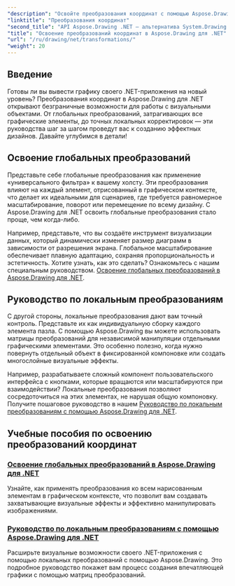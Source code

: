 ```yaml
---
"description": "Освойте преобразования координат с помощью Aspose.Drawing для .NET. Узнайте, как реализовать глобальные и локальные преобразования для достижения визуального совершенства."
"linktitle": "Преобразования координат"
"second_title": "API Aspose.Drawing .NET — альтернатива System.Drawing.Common"
"title": "Освоение преобразований координат в Aspose.Drawing для .NET"
"url": "/ru/drawing/net/transformations/"
"weight": 20
---
```


## Введение

Готовы ли вы вывести графику своего .NET-приложения на новый уровень? Преобразования координат в Aspose.Drawing для .NET открывают безграничные возможности для работы с визуальными объектами. От глобальных преобразований, затрагивающих все графические элементы, до точных локальных корректировок — эти руководства шаг за шагом проведут вас к созданию эффектных дизайнов. Давайте углубимся в детали!

## Освоение глобальных преобразований

Представьте себе глобальные преобразования как применение «универсального фильтра» к вашему холсту. Эти преобразования влияют на каждый элемент, отрисованный в графическом контексте, что делает их идеальными для сценариев, где требуется равномерное масштабирование, поворот или перемещение по всему дизайну. С Aspose.Drawing для .NET освоить глобальные преобразования стало проще, чем когда-либо.

Например, представьте, что вы создаёте инструмент визуализации данных, который динамически изменяет размер диаграмм в зависимости от разрешения экрана. Глобальное масштабирование обеспечивает плавную адаптацию, сохраняя пропорциональность и эстетичность. Хотите узнать, как это сделать? Ознакомьтесь с нашим специальным руководством. [Освоение глобальных преобразований в Aspose.Drawing для .NET](./mastering-global-transformations/).

## Руководство по локальным преобразованиям

С другой стороны, локальные преобразования дают вам точный контроль. Представьте их как индивидуальную сборку каждого элемента пазла. С помощью Aspose.Drawing вы можете использовать матрицы преобразований для независимой манипуляции отдельными графическими элементами. Это особенно полезно, когда нужно повернуть отдельный объект в фиксированной компоновке или создать многослойные визуальные эффекты.

Например, разрабатываете сложный компонент пользовательского интерфейса с кнопками, которые вращаются или масштабируются при взаимодействии? Локальные преобразования позволяют сосредоточиться на этих элементах, не нарушая общую компоновку. Получите пошаговое руководство в нашем [Руководство по локальным преобразованиям с помощью Aspose.Drawing для .NET](./guide-to-local-transformation/).

## Учебные пособия по освоению преобразований координат
### [Освоение глобальных преобразований в Aspose.Drawing для .NET](./mastering-global-transformations/)
Узнайте, как применять преобразования ко всем нарисованным элементам в графическом контексте, что позволит вам создавать захватывающие визуальные эффекты и эффективно манипулировать изображениями.
### [Руководство по локальным преобразованиям с помощью Aspose.Drawing для .NET](./guide-to-local-transformation/)
Расширьте визуальные возможности своего .NET-приложения с помощью локальных преобразований с помощью Aspose.Drawing. Это подробное руководство покажет вам процесс создания впечатляющей графики с помощью матриц преобразований.